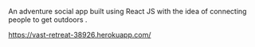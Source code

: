 
An adventure social app built using React JS with the idea of connecting people to get outdoors .

https://vast-retreat-38926.herokuapp.com/
